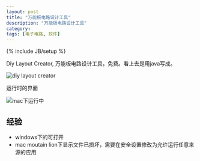 ```yaml
---
layout: post
title: "万能板电路设计工具"
description: "万能板电路设计工具"
category: 
tags: [电子电路, 软件]
---
```

{% include JB/setup %}

Diy Layout Creator, 万能板电路设计工具，免费。看上去是用java写成。

![diy layout creator](http://ww2.sinaimg.cn/large/a74ecc4cjw1e0rmimjloej.jpg)

运行时的界面

![mac下运行中](http://ww3.sinaimg.cn/large/a74eed94jw1e0rmwpb27zj.jpg)

## 经验

* windows下的可打开
* mac moutain lion下显示文件已损坏，需要在安全设置修改为允许运行任意来源的应用

